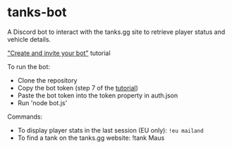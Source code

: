 # tanks-bot
A Discord bot to interact with the tanks.gg site to retrieve player status and vehicle details.


["Create and invite your bot"](https://discordpy.readthedocs.io/en/latest/discord.html) tutorial


To run the bot:
* Clone the repository
* Copy the bot token (step 7 of the [tutorial](https://discordpy.readthedocs.io/en/latest/discord.html))
* Paste the bot token into the token property in auth.json
* Run 'node bot.js'


Commands:
* To display player stats in the last session (EU only): `!eu mailand`
* To find a tank on the tanks.gg website: !tank Maus
